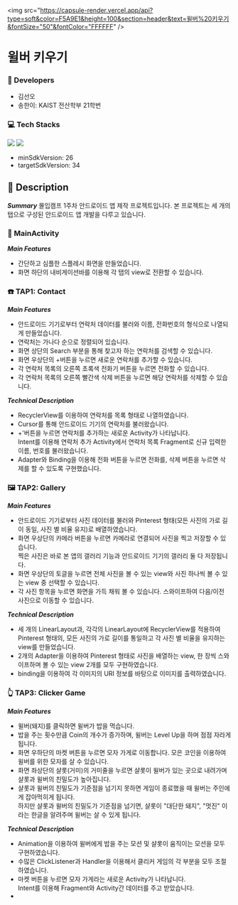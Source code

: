 <img src="https://capsule-render.vercel.app/api?type=soft&color=F5A9E1&height=100&section=header&text=윌버%20키우기&fontSize="50"&fontColor="FFFFFF" />


# 윌버 키우기

### 👥 Developers
- 김선오
- 송한이: KAIST 전산학부 21학번

### 💻 Tech Stacks
<img src="https://img.shields.io/badge/AndroidStudio-3DDC84?style=flat-square&logo=AndroidStudio&logoColor=white"/> <img src="https://img.shields.io/badge/Kotlin-7F52FF?style=flat-square&logo=Kotlin&logoColor=white"/>
- minSdkVersion: 26
- targetSdkVersion: 34

## 📢 Description

***Summary***
몰입캠프 1주차 안드로이드 앱 제작 프로젝트입니다.
본 프로젝트는 세 개의 탭으로 구성된 안드로이드 앱 개발을 다루고 있습니다.

### 📱 MainActivity
***Main Features***
- 간단하고 심플한 스플레시 화면을 만들었습니다.
- 화면 하단의 내비게이션바를 이용해 각 탭의 view로 전환할 수 있습니다.

### ☎️ TAP1: Contact
***Main Features***
- 안드로이드 기기로부터 연락처 데이터를 불러와 이름, 전화번호의 형식으로 나열되게 만들었습니다.
- 연락처는 가나다 순으로 정렬되어 있습니다.
- 화면 상단의 Search 부분을 통해 찾고자 하는 연락처를 검색할 수 있습니다.
- 화면 우상단의 +버튼을 누르면 새로운 연락처를 추가할 수 있습니다.
- 각 연락처 목록의 오른쪽 초록색 전화기 버튼을 누르면 전화할 수 있습니다.
- 각 연락처 목록의 오른쪽 빨간색 삭제 버튼을 누르면 해당 연락처를 삭제할 수 있습니다.

***Technical Description***
- RecyclerView를 이용하여 연락처를 목록 형태로 나열하였습니다.
- Cursor를 통해 안드로이드 기기의 연락처를 불러왔습니다.
- +'버튼을 누르면 연락처를 추가하는 새로운 Activity가 나타납니다. <br/>
  Intent를 이용해 연락처 추가 Activity에서 연락처 목록 Fragment로 신규 입력한 이름, 번호를 불러왔습니다.
- Adapter와 Binding을 이용해 전화 버튼을 누르면 전화를, 삭제 버튼을 누르면 삭제를 할 수 있도록 구현했습니다.

### 🖼️ TAP2: Gallery
***Main Features***
- 안드로이드 기기로부터 사진 데이터를 불러와 Pinterest 형태(모든 사진의 가로 길이 동일, 사진 별 비율 유지)로 배열하였습니다.
- 화면 우상단의 카메라 버튼을 누르면 카메라로 연결되어 사진을 찍고 저장할 수 있습니다. <br/>
  찍은 사진은 바로 본 앱의 갤러리 기능과 안드로이드 기기의 갤러리 둘 다 저장됩니다.
- 화면 우상단의 토글을 누르면 전체 사진을 볼 수 있는 view와 사진 하나씩 볼 수 있는 view 중 선택할 수 있습니다.
- 각 사진 항목을 누르면 화면을 가득 채워 볼 수 있습니다. 스와이프하여 다음/이전 사진으로 이동할 수 있습니다.

***Technical Description***
- 세 개의 LinearLayout과, 각각의 LinearLayout에 RecyclerView를 적용하여 Pinterest 형태의, 모든 사진의 가로 길이를 통일하고 각 사진 별 비율을 유지하는 view를 만들었습니다.
- 2개의 Adapter을 이용하여 Pinterest 형태로 사진을 배열하는 view, 한 장씩 스와이프하며 볼 수 있는 view 2개를 모두 구현하였습니다.
- binding을 이용하여 각 이미지의 URI 정보를 바탕으로 이미지를 출력하였습니다.

### 👆 TAP3: Clicker Game
***Main Features***
- 윌버(돼지)를 클릭하면 윌버가 밥을 먹습니다.
- 밥을 주는 횟수만큼 Coin의 개수가 증가하며, 윌버는 Level Up을 하며 점점 자라게 됩니다.
- 화면 우하단의 마켓 버튼을 누르면 모자 가게로 이동합니다. 모은 코인을 이용하여 윌버를 위한 모자를 살 수 있습니다.
- 화면 좌상단의 샬롯(거미)의 거미줄을 누르면 샬롯이 윌버가 있는 곳으로 내려가며 샬롯과 윌버의 친밀도가 높아집니다.
- 샬롯과 윌버의 친밀도가 기준점을 넘기지 못하면 게임이 종료했을 때 윌버는 주인에게 잡아먹히게 됩니다. <br/>
  하지만 샬롯과 윌버의 친밀도가 기준점을 넘기면, 샬롯이 "대단한 돼지", "멋진" 이라는 한글을 알려주며 윌버는 살 수 있게 됩니다.

***Technical Description***
- Animation을 이용하여 윌버에게 밥을 주는 모션 및 샬롯이 움직이는 모션을 모두 구현하였습니다.
- 수많은 ClickListener과 Handler을 이용해서 클리커 게임의 각 부분을 모두 조절하였습니다.
- 마켓 버튼을 누르면 모자 가게라는 새로운 Activity가 나타납니다. <br/>
  Intent를 이용해 Fragment와 Activity간 데이터를 주고 받았습니다.
- 